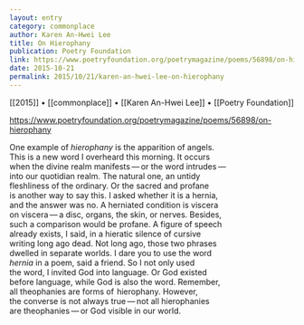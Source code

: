 ```yaml
---
layout: entry
category: commonplace
author: Karen An-Hwei Lee
title: On Hierophany
publication: Poetry Foundation
link: https://www.poetryfoundation.org/poetrymagazine/poems/56898/on-hierophany
date: 2015-10-21
permalink: 2015/10/21/karen-an-hwei-lee-on-hierophany
---
```


[[2015]] • [[commonplace]] • [[Karen An-Hwei Lee]] • [[Poetry Foundation]]

https://www.poetryfoundation.org/poetrymagazine/poems/56898/on-hierophany

One example of *hierophany* is the apparition of angels. 
<br>This is a new word I overheard this morning. It occurs
<br>when the divine realm manifests — or the word intrudes —  
<br>into our quotidian realm. The natural one, an untidy 
<br>fleshliness of the ordinary. Or the sacred and profane
<br>is another way to say this. I asked whether it is a hernia, 
<br>and the answer was no. A herniated condition is viscera 
<br>on viscera — a disc, organs, the skin, or nerves. Besides, 
<br>such a comparison would be profane. A figure of speech 
<br>already exists, I said, in a hieratic silence of cursive 
<br>writing long ago dead. Not long ago, those two phrases 
<br>dwelled in separate worlds. I dare you to use the word 
<br>*hernia* in a poem, said a friend. So I not only used
<br>the word, I invited God into language. Or God existed 
<br>before language, while God is also the word. Remember, 
<br>all theophanies are forms of  hierophany. However,
<br>the converse is not always true — not all hierophanies
<br>are theophanies — or God visible in our world.
